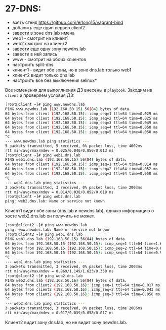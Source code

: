 # 27-DNS:
- взять стенд https://github.com/erlong15/vagrant-bind
- добавить еще один сервер client2
- завести в зоне dns.lab имена
- web1 - смотрит на клиент1
- web2 смотрит на клиент2
- завести еще одну зону newdns.lab
- завести в ней запись
- www - смотрит на обоих клиентов
- настроить split-dns
- клиент1 - видит обе зоны, но в зоне dns.lab только web1
- клиент2 видит только dns.lab
- настроить все без выключения selinux*

Все изменения для выполлнения ДЗ внесены в `playbook`. 
Заходим на `client` и проверяем условия ДЗ:
```bash
[root@client ~]# ping www.newdns.lab
PING www.newdns.lab (192.168.50.15) 56(84) bytes of data.
64 bytes from client (192.168.50.15): icmp_seq=1 ttl=64 time=0.029 ms
64 bytes from client (192.168.50.15): icmp_seq=2 ttl=64 time=0.025 ms
64 bytes from client (192.168.50.15): icmp_seq=3 ttl=64 time=0.049 ms
64 bytes from client (192.168.50.15): icmp_seq=4 ttl=64 time=0.050 ms
64 bytes from client (192.168.50.15): icmp_seq=5 ttl=64 time=0.050 ms
^C
--- www.newdns.lab ping statistics ---
5 packets transmitted, 5 received, 0% packet loss, time 4002ms
rtt min/avg/max/mdev = 0.025/0.040/0.050/0.013 ms
[root@client ~]# ping web1.dns.lab
PING web1.dns.lab (192.168.50.15) 56(84) bytes of data.
64 bytes from client (192.168.50.15): icmp_seq=1 ttl=64 time=0.014 ms
64 bytes from client (192.168.50.15): icmp_seq=2 ttl=64 time=0.052 ms
64 bytes from client (192.168.50.15): icmp_seq=3 ttl=64 time=0.050 ms
^C
--- web1.dns.lab ping statistics ---
3 packets transmitted, 3 received, 0% packet loss, time 2003ms
rtt min/avg/max/mdev = 0.014/0.038/0.052/0.018 ms
[root@client ~]# ping web2.dns.lab
ping: web2.dns.lab: Name or service not known
```
Клиент1  видит обе зоны (dns.lab и newdns.lab), однако информацию о хосте web2.dns.lab он получить не может.

```bash
[root@client2 ~]# ping www.newdns.lab
ping: www.newdns.lab: Name or service not known
[root@client2 ~]# ping web1.dns.lab
PING web1.dns.lab (192.168.50.15) 56(84) bytes of data.
64 bytes from 192.168.50.15 (192.168.50.15): icmp_seq=1 ttl=64 time=1.62 ms
64 bytes from 192.168.50.15 (192.168.50.15): icmp_seq=2 ttl=64 time=0.869 ms
64 bytes from 192.168.50.15 (192.168.50.15): icmp_seq=3 ttl=64 time=0.957 ms
^C
--- web1.dns.lab ping statistics ---
3 packets transmitted, 3 received, 0% packet loss, time 2003ms
rtt min/avg/max/mdev = 0.869/1.149/1.623/0.338 ms
[root@client2 ~]# ping web2.dns.lab
PING web2.dns.lab (192.168.50.16) 56(84) bytes of data.
64 bytes from client2 (192.168.50.16): icmp_seq=1 ttl=64 time=0.017 ms
64 bytes from client2 (192.168.50.16): icmp_seq=2 ttl=64 time=0.043 ms
64 bytes from client2 (192.168.50.16): icmp_seq=3 ttl=64 time=0.058 ms
^C
--- web2.dns.lab ping statistics ---
3 packets transmitted, 3 received, 0% packet loss, time 2006ms
rtt min/avg/max/mdev = 0.017/0.039/0.058/0.017 ms
``` 
Клиент2 видит зону dns.lab, но не видит зону newdns.lab.


